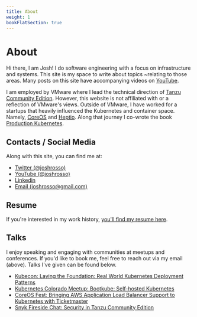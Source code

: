 ```yaml
---
title: About
weight: 1
bookFlatSection: true
---
```


# About

Hi there, I am Josh! I do software engineering with a focus on infrastructure
and systems. This site is my space to write about topics ~relating to those
areas. Many posts on this site have accompanying videos on
[YouTube](https://www.youtube.com/channel/UCkFMkIX1Tb2s8CIgfzmUfLA). 

I am employed by VMware where I lead the technical direction of [Tanzu Community
Edition](https://github.com/vmware-tanzu/community-edition). However, this
website is not affiliated with or a reflection of VMware's views.  Outside of
VMware, I have worked for a startups that heavily influenced the Kubernetes and
container space. Namely,
[CoreOS](https://techcrunch.com/2018/11/06/vmware-acquires-heptio-the-startup-founded-by-2-co-founders-of-kubernetes/)
and
[Heptio](https://techcrunch.com/2018/11/06/vmware-acquires-heptio-the-startup-founded-by-2-co-founders-of-kubernetes/).
Along that journey I co-wrote the book [Production
Kubernetes](https://www.oreilly.com/library/view/production-kubernetes/9781492092292/).

## Contacts / Social Media

Along with this site, you can find me at:

* [Twitter (@joshrosso)](https://twitter.com/joshrosso)
* [YouTube (@joshrosso)](https://www.youtube.com/channel/UCkFMkIX1Tb2s8CIgfzmUfLA)
* [Linkedin](https://www.linkedin.com/in/joshrosso/)
* [Email (joshrosso@gmail.com)](mailto:joshrosso@gmail.com)

## Resume

If you're interested in my work history, [you'll find my resume
here](https://resume.joshrosso.com).

## Talks

I enjoy speaking and engaging with communities at meetups and
conferences. If you'd like to book me, feel free to reach out via my email
(above). Talks I've given can be found below.

* [Kubecon: Laying the Foundation: Real World Kubernetes Deployment
  Patterns](https://www.youtube.com/watch?v=Rb0JMVVZ1N8)
* [Kubernetes Colorado Meetup: Bootkube: Self-hosted
  Kubernetes](https://www.youtube.com/watch?v=Be1t2wTV0mE)
* [CoreOS Fest: Bringing AWS Application Load Balancer Support to Kubernetes
  with
Ticketmaster](https://www.youtube.com/watch?v=OiNK6H4CTCg)
* [Snyk Fireside Chat: Security in Tanzu Community
  Edition](https://www.youtube.com/watch?v=vHAN92fR2e8)
